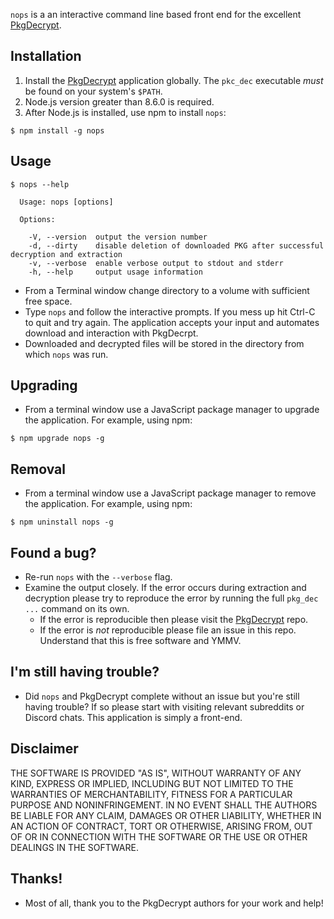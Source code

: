 `nops` is a an interactive command line based front end for the excellent [PkgDecrypt](https://github.com/weaknespase/PkgDecrypt/).

## Installation

1. Install the [PkgDecrypt](https://github.com/weaknespase/PkgDecrypt/) application globally. The `pkc_dec` executable _must_ be found on your system's `$PATH`.
2. Node.js version greater than 8.6.0 is required.
3. After Node.js is installed, use npm to install `nops`:

```
$ npm install -g nops
```

## Usage

```
$ nops --help

  Usage: nops [options]

  Options:

    -V, --version  output the version number
    -d, --dirty    disable deletion of downloaded PKG after successful decryption and extraction
    -v, --verbose  enable verbose output to stdout and stderr
    -h, --help     output usage information
```

* From a Terminal window change directory to a volume with sufficient free space.
* Type `nops` and follow the interactive prompts. If you mess up hit Ctrl-C to quit and try again. The application accepts your input and automates download and interaction with PkgDecrpt.
* Downloaded and decrypted files will be stored in the directory from which `nops` was run.

## Upgrading

* From a terminal window use a JavaScript package manager to upgrade the application. For example, using npm:

```
$ npm upgrade nops -g
```

## Removal

* From a terminal window use a JavaScript package manager to remove the application. For example, using npm:

```
$ npm uninstall nops -g
```

## Found a bug?

* Re-run `nops` with the `--verbose` flag.
* Examine the output closely. If the error occurs during extraction and decryption please try to reproduce the error by running the full `pkg_dec ...` command on its own.
  * If the error is reproducible then please visit the [PkgDecrypt](https://github.com/weaknespase/PkgDecrypt/) repo.
  * If the error is _not_ reproducible please file an issue in this repo. Understand that this is free software and YMMV.

## I'm still having trouble?

* Did `nops` and PkgDecrypt complete without an issue but you're still having trouble? If so please start with visiting relevant subreddits or Discord chats. This application is simply a front-end.

## Disclaimer

THE SOFTWARE IS PROVIDED "AS IS", WITHOUT WARRANTY OF ANY KIND, EXPRESS OR IMPLIED, INCLUDING BUT NOT LIMITED TO THE WARRANTIES OF MERCHANTABILITY, FITNESS FOR A PARTICULAR PURPOSE AND NONINFRINGEMENT. IN NO EVENT SHALL THE AUTHORS BE LIABLE FOR ANY CLAIM, DAMAGES OR OTHER LIABILITY, WHETHER IN AN ACTION OF CONTRACT, TORT OR OTHERWISE, ARISING FROM, OUT OF OR IN CONNECTION WITH THE SOFTWARE OR THE USE OR OTHER DEALINGS IN THE SOFTWARE.

## Thanks!

* Most of all, thank you to the PkgDecrypt authors for your work and help!
